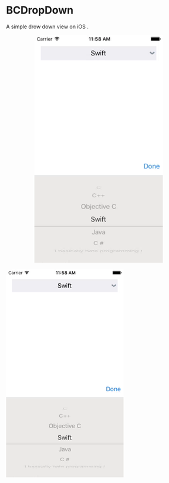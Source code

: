 # BCDropDown
A simple drow down view on iOS . 


<p align="center">
<img src="/Meta/BCDropDownButton.gif" width="350"/>
</p>

![alt tag](/Meta/BCDropDownButton.gif)


